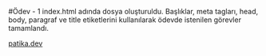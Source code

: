 #Ödev - 1
index.html adında dosya oluşturuldu. Başlıklar, meta tagları, head, body, paragraf ve title etiketlerini kullanılarak ödevde istenilen görevler tamamlandı.

[patika.dev](http://www.patika.dev)
